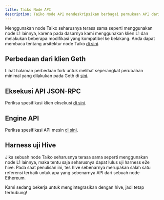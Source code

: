 ```yaml
---
title: Taiko Node API
description: Taiko Node API mendeskripsikan berbagai permukaan API dari sebuah node Taiko.
---
```


Menggunakan node Taiko seharusnya terasa sama seperti menggunakan node L1 lainnya, karena pada dasarnya kami menggunakan klien L1 dan melakukan beberapa modifikasi yang kompatibel ke belakang. Anda dapat membaca tentang arsitektur node Taiko [di sini](/id/core-concepts/taiko-nodes).

## Perbedaan dari klien Geth

Lihat halaman perbedaan fork untuk melihat seperangkat perubahan minimal yang dilakukan pada Geth di [sini](https://geth.taiko.xyz).

## Eksekusi API JSON-RPC

Periksa spesifikasi klien eksekusi [di sini](https://ethereum.github.io/execution-apis/api-documentation/).

## Engine API

Periksa spesifikasi API mesin [di sini](https://github.com/ethereum/execution-apis/blob/main/src/engine/common.md).

## Harness uji Hive

Jika sebuah node Taiko seharusnya terasa sama seperti menggunakan node L1 lainnya, maka tentu saja seharusnya dapat lulus uji harness e2e hive. Pada saat penulisan ini, tes hive sebenarnya merupakan salah satu referensi terbaik untuk apa yang sebenarnya API dari sebuah node Ethereum.

Kami sedang bekerja untuk mengintegrasikan dengan hive, jadi tetap terhubung!